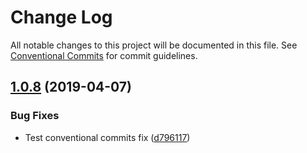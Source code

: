 # Change Log

All notable changes to this project will be documented in this file.
See [Conventional Commits](https://conventionalcommits.org) for commit guidelines.

## [1.0.8](https://github.com/andiwinata/monorepo-test/compare/@monorepo-test/main@1.0.7...@monorepo-test/main@1.0.8) (2019-04-07)


### Bug Fixes

* Test conventional commits fix ([d796117](https://github.com/andiwinata/monorepo-test/commit/d796117))
